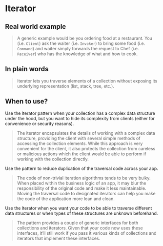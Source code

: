 # Iterator

## Real world example

> A generic example would be you ordering food at a restaurant. You (i.e. `Client`) ask the waiter (i.e. `Invoker`) to bring some food (i.e. `Command`) and waiter simply forwards the request to Chef (i.e. `Receiver`) who has the knowledge of what and how to cook.

## In plain words

> Iterator lets you traverse elements of a collection without exposing its underlying representation (list, stack, tree, etc.).

## When to use?

Use the Iterator pattern when your collection has a complex data structure under the hood, but you want to hide its complexity from clients (either for convenience or security reasons).

> The iterator encapsulates the details of working with a complex data structure, providing the client with several simple methods of accessing the collection elements. While this approach is very convenient for the client, it also protects the collection from careless or malicious actions which the client would be able to perform if working with the collection directly.

Use the pattern to reduce duplication of the traversal code across your app.

> The code of non-trivial iteration algorithms tends to be very bulky. When placed within the business logic of an app, it may blur the responsibility of the original code and make it less maintainable. Moving the traversal code to designated iterators can help you make the code of the application more lean and clean.

Use the Iterator when you want your code to be able to traverse different data structures or when types of these structures are unknown beforehand.

> The pattern provides a couple of generic interfaces for both collections and iterators. Given that your code now uses these interfaces, it’ll still work if you pass it various kinds of collections and iterators that implement these interfaces.
